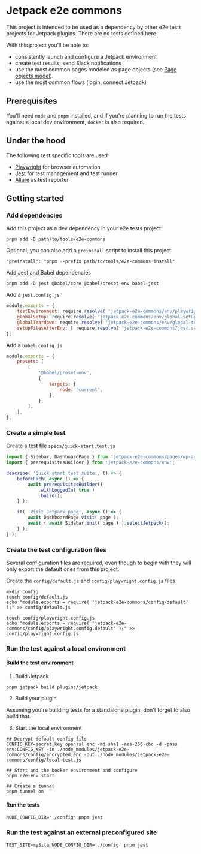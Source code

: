 
# Jetpack e2e commons

This project is intended to be used as a dependency by other e2e tests projects for Jetpack plugins.
There are no tests defined here.

With this project you'll be able to:
- consistently launch and configure a Jetpack environment
- create test results, send Slack notifications
- use the most common pages modeled as page objects (see [Page objects model](https://playwright.dev/docs/test-pom)).
- use the most common flows (login, connect Jetpack)

## Prerequisites

You'll need `node` and `pnpm` installed, and if you're planning to run the tests against a local dev environment, `docker` is also required.

## Under the hood

The following test specific tools are used:

- [Playwright](https://playwright.dev) for browser automation
- [Jest](https://jestjs.io) for test management and test runner
- [Allure](https://docs.qameta.io/allure/) as test reporter

## Getting started

### Add dependencies

Add this project as a dev dependency in your e2e tests project:

```shell
pnpm add -D path/to/tools/e2e-commons
```

Optional, you can also add a `preinstall` script to install this project.

```shell
"preinstall": "pnpm --prefix path/to/tools/e2e-commons install"
```

Add Jest and Babel dependencies

```shell
pnpm add -D jest @babel/core @babel/preset-env babel-jest
```

Add a `jest.config.js`

```js
module.exports = {
	testEnvironment: require.resolve( 'jetpack-e2e-commons/env/playwright-environment.js' ),
	globalSetup: require.resolve( 'jetpack-e2e-commons/env/global-setup.js' ),
	globalTeardown: require.resolve( 'jetpack-e2e-commons/env/global-teardown.js' ),
	setupFilesAfterEnv: [ require.resolve( 'jetpack-e2e-commons/jest.setup.js' ), ],
};
```

Add a `babel.config.js`

```js
module.exports = {
	presets: [
		[
			'@babel/preset-env',
			{
				targets: {
					node: 'current',
				},
			},
		],
	],
};
```

### Create a simple test

Create a test file `specs/quick-start.test.js`

```js
import { Sidebar, DashboardPage } from 'jetpack-e2e-commons/pages/wp-admin';
import { prerequisitesBuilder } from 'jetpack-e2e-commons/env';

describe( 'Quick start test suite', () => {
	beforeEach( async () => {
		await prerequisitesBuilder()
			.withLoggedIn( true )
			.build();
	} );

	it( 'Visit Jetpack page', async () => {
		await DashboardPage.visit( page );
		await ( await Sidebar.init( page ) ).selectJetpack();
	} );
} );
``` 

### Create the test configuration files

Several configuration files are required, even though to begin with they will only export the default ones from this project. 

Create the `config/default.js` and `config/playwright.config.js` files.

```shell
mkdir config
touch config/default.js
echo "module.exports = require( 'jetpack-e2e-commons/config/default' );" >> config/default.js

touch config/playwright.config.js
echo "module.exports = require( 'jetpack-e2e-commons/config/playwright.config.default' );" >> config/playwright.config.js
```

### Run the test against a local environment

#### Build the test environment

1. Build Jetpack

```shell
pnpm jetpack build plugins/jetpack
```

2. Build your plugin

Assuming you're building tests for a standalone plugin, don't forget to also build that.

3. Start the local environment

```shell
## Decrypt default config file
CONFIG_KEY=secret_key openssl enc -md sha1 -aes-256-cbc -d -pass env:CONFIG_KEY -in ./node_modules/jetpack-e2e-commons/config/encrypted.enc -out ./node_modules/jetpack-e2e-commons/config/local-test.js

## Start and the Docker environment and configure
pnpm e2e-env start

## Create a tunnel
pnpm tunnel on 
```

#### Run the tests

```shell
NODE_CONFIG_DIR='./config' pnpm jest
```

### Run the test against an external preconfigured site

```shell
TEST_SITE=mySite NODE_CONFIG_DIR='./config' pnpm jest
```
